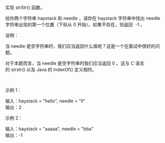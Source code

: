 实现 strStr() 函数。  

给你两个字符串 haystack 和 needle ，请你在 haystack 字符串中找出 needle 字符串出现的第一个位置（下标从 0 开始）。如果不存在，则返回  -1 。  

说明：  

当 needle 是空字符串时，我们应当返回什么值呢？这是一个在面试中很好的问题。  

对于本题而言，当 needle 是空字符串时我们应当返回 0 。这与 C 语言的 strstr() 以及 Java 的 indexOf() 定义相符。  

 

示例 1：  

输入：haystack = "hello", needle = "ll"  
输出：2  

示例 2：  

输入：haystack = "aaaaa", needle = "bba"  
输出：-1  
